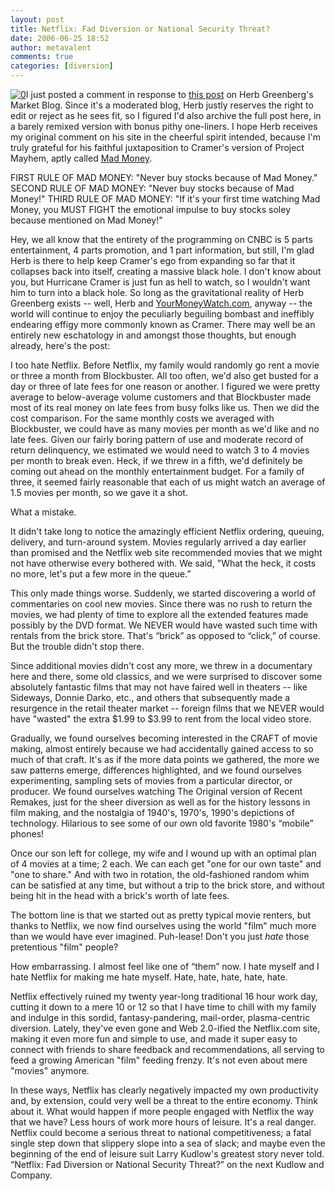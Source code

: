 ```yaml
---
layout: post
title: Netflix: Fad Diversion or National Security Threat?
date: 2006-06-25 18:52
author: metavalent
comments: true
categories: [diversion]
---
```

<!--Lead Photo --><a href="http://blogs.marketwatch.com/greenberg/2006/06/noodling_netfli.html"><img src="http://img521.imageshack.us/img521/2182/marketwatchbloglogo3ul.jpg" border="0" alt="0" /></a><!-- Commentary -->I just posted a comment in response to <a href="http://blogs.marketwatch.com/greenberg/2006/06/noodling_netfli.html">this post</a> on Herb Greenberg's Market Blog.  Since it's a moderated blog, Herb justly reserves the right to edit or reject as he sees fit, so I figured I'd also archive the full post here, in a barely remixed version with bonus pithy one-liners.  I hope Herb receives my original comment on his site in the cheerful spirit intended, because I'm truly grateful for his faithful juxtaposition to Cramer's version of Project Mayhem, aptly called <a href="http://moneycentral.msn.com/content/CNBCTV/TV_Info/P108231.asp">Mad Money</a>. 

FIRST RULE OF MAD MONEY: "Never buy stocks because of Mad Money."
SECOND RULE OF MAD MONEY: "Never buy stocks because of Mad Money!"
THIRD RULE OF MAD MONEY: "If it's your first time watching Mad Money, you MUST FIGHT the emotional impulse to buy stocks soley because mentioned on Mad Money!"

Hey, we all know that the entirety of the programming on CNBC is 5 parts entertainment, 4 parts promotion, and 1 part information, but still, I'm glad Herb is there to help keep Cramer's ego from expanding so far that it collapses back into itself, creating a massive black hole. I don't know about you, but Hurricane Cramer is just fun as hell to watch, so I wouldn't want him to turn into a black hole.  So long as the gravitational reality of Herb Greenberg exists -- well, Herb and <a href="http://yourmoneywatch.com/">YourMoneyWatch.com</a>, anyway -- the world will continue to enjoy the peculiarly beguiling bombast and ineffibly endearing effigy more commonly known as Cramer.  There may well be an entirely new eschatology in and amongst those thoughts, but enough already, here's the post:

I too hate Netflix.  Before Netflix, my family would randomly go rent a movie or three a month from Blockbuster.  All too often, we'd also get busted for a day or three of late fees for one reason or another.  I figured we were pretty average to below-average volume customers and that Blockbuster made most of its real money on late fees from busy folks like us.  Then we did the cost comparison.  For the same monthly costs we averaged with Blockbuster, we could have as many movies per month as we'd like and no late fees.  Given our fairly boring pattern of use and moderate record of return delinquency, we estimated we would need to watch 3 to 4 movies per month to break even.  Heck, if we threw in a fifth, we'd definitely be coming out ahead on the monthly entertainment budget.  For a family of three, it seemed fairly reasonable that each of us might watch an average of 1.5 movies per month, so we gave it a shot.

What a mistake.

It didn't take long to notice the amazingly efficient Netflix ordering, queuing, delivery, and turn-around system.  Movies regularly arrived a day earlier than promised and the Netflix web site recommended movies that we might not have otherwise every bothered with.  We said, "What the heck, it costs no more, let's put a few more in the queue.”

This only made things worse.  Suddenly, we started discovering a world of commentaries on cool new movies.  Since there was no rush to return the movies, we had plenty of time to explore all the extended features made possibly by the DVD format.  We NEVER would have wasted such time with rentals from the brick store.  That's “brick” as opposed to “click,” of course.  But the trouble didn't stop there.

Since additional movies didn't cost any more, we threw in a documentary here and there, some old classics, and we were surprised to discover some absolutely fantastic films that may not have faired well in theaters -- like Sideways, Donnie Darko, etc., and others that subsequently made a resurgence in the retail theater market --  foreign films that we NEVER would have "wasted" the extra $1.99 to $3.99 to rent from the local video store.

Gradually, we found ourselves becoming interested in the CRAFT of movie making, almost entirely because we had accidentally gained access to so much of that craft.  It's as if the more data points we gathered, the more we saw patterns emerge, differences highlighted, and we found ourselves experimenting, sampling sets of movies from a particular director, or producer.  We found ourselves watching The Original version of Recent Remakes, just for the sheer diversion as well as for the history lessons in film making, and the nostalgia of 1940's, 1970's, 1990's depictions of technology.  Hilarious to see some of our own old favorite 1980's “mobile” phones!

Once our son left for college, my wife and I wound up with an optimal plan of 4 movies at a time; 2 each.  We can each get "one for our own taste" and "one to share."  And with two in rotation, the old-fashioned random whim can be satisfied at any time, but without a trip to the brick store, and without being hit in the head with a brick's worth of late fees.

The bottom line is that we started out as pretty typical movie renters, but thanks to Netflix, we now find ourselves using the world "film" much more than we would have ever imagined.  Puh-lease!  Don't you just *hate* those pretentious "film" people?

How embarrassing. I almost feel like one of “them” now.  I hate myself and I hate Netflix for making me hate myself.  Hate, hate, hate, hate, hate.

Netflix effectively ruined my twenty year-long traditional 16 hour work day, cutting it down to a mere 10 or 12 so that I have time to chill with my family and indulge in this sordid, fantasy-pandering, mail-order, plasma-centric diversion.  Lately, they've even gone and Web 2.0-ified the Netflix.com site, making it even more fun and simple to use, and made it super easy to connect with friends to share feedback and recommendations, all serving to feed a growing American "film" feeding frenzy.  It's not even about mere "movies" anymore.

In these ways, Netflix has clearly negatively impacted my own productivity and, by extension, could very well be a threat to the entire economy. Think about it.  What would happen if more people engaged with Netflix the way that we have?  Less hours of work more hours of leisure.  It's a real danger.  Netflix could become a serious threat to national competitiveness; a fatal single step down that slippery slope into a sea of slack; and maybe even the beginning of the end of leisure suit Larry Kudlow's greatest story never told.  “Netflix: Fad Diversion or National Security Threat?” on the next Kudlow and Company.
